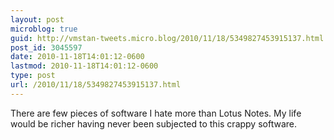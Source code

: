 ```yaml
---
layout: post
microblog: true
guid: http://vmstan-tweets.micro.blog/2010/11/18/5349827453915137.html
post_id: 3045597
date: 2010-11-18T14:01:12-0600
lastmod: 2010-11-18T14:01:12-0600
type: post
url: /2010/11/18/5349827453915137.html
---
```

There are few pieces of software I hate more than Lotus Notes. My life would be richer having never been subjected to this crappy software.
